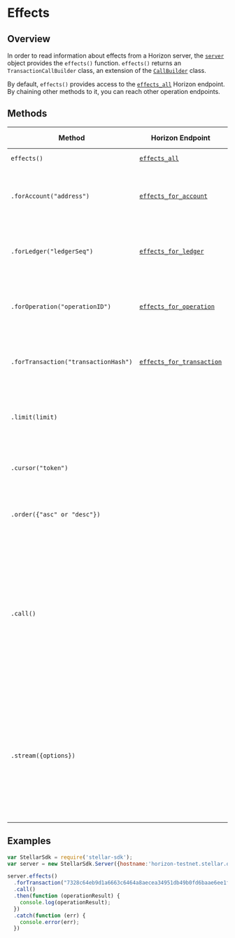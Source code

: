 # Effects

## Overview

In order to read information about effects from a Horizon server, the [`server`](./server.md) object provides the `effects()` function. `effects()` returns an `TransactionCallBuilder` class, an extension of the [`CallBuilder`](./call_builder.md) class.

By default, `effects()` provides access to the [`effects_all`](https://stellar.org/developers/horizon/reference/effects-all/) Horizon endpoint.  By chaining other methods to it, you can reach other operation endpoints.

## Methods

| Method | Horizon Endpoint | Param Type | Description |
| --- | --- | --- | --- |
| `effects()` | [`effects_all`](https://stellar.org/developers/horizon/reference/effects-all/)|  | Access all effects.
| `.forAccount("address")` | [`effects_for_account`](https://stellar.org/developers/horizon/reference/effects-for-account/) | `string` | Pass in the address of a particular account to access its effects.|
| `.forLedger("ledgerSeq")` | [`effects_for_ledger`](https://stellar.org/developers/horizon/reference/effects-for-ledger/) | `string` | Pass in the sequence of a particular ledger to access its effects. |
| `.forOperation("operationID")` | [`effects_for_operation`](https://stellar.org/developers/horizon/reference/effects-for-operation/) | `string` | Pass in the ID of a particular operation to access its effects. |
| `.forTransaction("transactionHash")` | [`effects_for_transaction`](https://stellar.org/developers/horizon/reference/effects-for-transaction/) | `string` |  Pass in the hash of a particular transaction to access its effects. |
| `.limit(limit)` | | `integer` | Limits the number of returned resources to the given `limit`.|
| `.cursor("token")` | | `string` | Return only resources after the given paging token. |
| `.order({"asc" or "desc"})` | | `string` |  Order the returned collection in "asc" or "desc" order. |
| `.call()` | | | Triggers a HTTP Request to the Horizon server based on the builder's current configuration.  Returns a `Promise` that resolves to the server's response.  For more on `Promise`, see [these docs](https://developer.mozilla.org/en-US/docs/Web/JavaScript/Reference/Global_Objects/Promise).|
| `.stream({options})` | | object of [properties](https://developer.mozilla.org/en-US/docs/Web/API/EventSource#Properties) | Creates an `EventSource` that listens for incoming messages from the server.  URL based on builder's current configuration.  For more on `EventSource`, see [these docs](https://developer.mozilla.org/en-US/docs/Web/API/EventSource). |


## Examples

```js
var StellarSdk = require('stellar-sdk');
var server = new StellarSdk.Server({hostname:'horizon-testnet.stellar.org', secure:true, port:443});

server.effects()
  .forTransaction("7328c64eb9d1a6663c6464a8aecea34951db49b0fd6baae6ee1faa4fd8bc2dcb")
  .call()
  .then(function (operationResult) {
    console.log(operationResult);
  })
  .catch(function (err) {
    console.error(err);
  })
```
